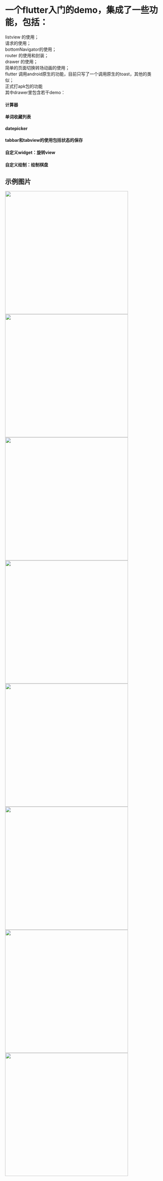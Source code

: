 # 一个flutter入门的demo，集成了一些功能，包括：
 listview 的使用；  
 请求的使用；  
 bottomNavigator的使用；  
 router 的使用和封装；  
 drawer 的使用；  
 简单的页面切换转场动画的使用；  
 flutter 调用android原生的功能，目前只写了一个调用原生的toast，其他的类似；  
 正式打apk包的功能  
 其中drawer里包含若干demo：

#### 计算器
#### 单词收藏列表
#### datepicker
#### tabbar和tabview的使用包括状态的保存
#### 自定义widget：旋转view
#### 自定义绘制：绘制棋盘

## 示例图片
<img src="https://github.com/moonljt521/flutter/blob/master/sampleimages/1.jpg?raw=true" width="400"/>  
<img src="https://github.com/moonljt521/flutter/blob/master/sampleimages/2.png?raw=true" width="400"/>  
<img src="https://github.com/moonljt521/flutter/blob/master/sampleimages/3.jpg?raw=true" width="400" />  
<img src="https://github.com/moonljt521/flutter/blob/master/sampleimages/4.jpg?raw=true" width="400" />  
<img src="https://github.com/moonljt521/flutter/blob/master/sampleimages/5.jpg?raw=true" width="400" />  
<img src="https://github.com/moonljt521/flutter/blob/master/sampleimages/6.jpg?raw=true" width="400" />
<img src="https://raw.githubusercontent.com/moonljt521/flutter/master/images/%E6%A3%8B%E7%9B%98.png" width="400" />
<img src="https://raw.githubusercontent.com/moonljt521/flutter/master/images/%E8%87%AA%E5%AE%9A%E4%B9%89%E6%97%8B%E8%BD%ACview.jpg" width="400" />
